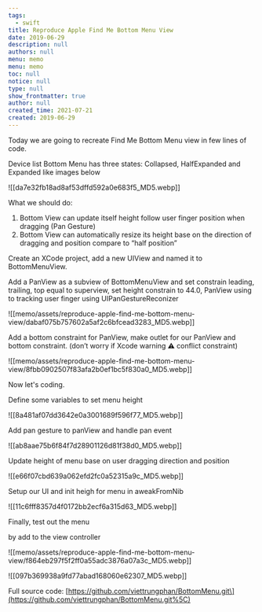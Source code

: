 ```yaml
---
tags: 
  - swift
title: Reproduce Apple Find Me Bottom Menu View
date: 2019-06-29
description: null
authors: null
menu: memo
menu: memo
toc: null
notice: null
type: null
show_frontmatter: true
author: null
created_time: 2021-07-21
created: 2019-06-29
---
```


Today we are going to recreate Find Me Bottom Menu view in few lines of code.

Device list Bottom Menu has three states: Collapsed, HalfExpanded and Expanded like images below

![[da7e32fb18ad8af53dffd592a0e683f5_MD5.webp]]

What we should do:

1. Bottom View can update itself height follow user finger position when dragging (Pan Gesture)
1. Bottom View can automatically resize its height base on the direction of dragging and position compare to “half position”

Create an XCode project, add a new UIView and named it to BottomMenuView.

Add a PanView as a subview of BottomMenuView and set constrain leading, trailing, top equal to superview, set height constrain to 44.0, PanView using to tracking user finger using UIPanGestureReconizer

![[memo/assets/reproduce-apple-find-me-bottom-menu-view/dabaf075b757602a5af2c6bfcead3283_MD5.webp]]

Add a bottom constraint for PanView, make outlet for our PanView and bottom constraint. (don’t worry if Xcode warning ⚠️ conflict constraint)

![[memo/assets/reproduce-apple-find-me-bottom-menu-view/8fbb0902507f83afa2b0ef1bc5f830a0_MD5.webp]]


Now let's coding.

Define some variables to set menu height

![[8a481af07dd3642e0a3001689f596f77_MD5.webp]]


Add pan gesture to panView and handle pan event

![[ab8aae75b6f84f7d28901126d81f38d0_MD5.webp]]


Update height of menu base on user dragging direction and position

![[e66f07cbd639a062efd2fc0a52315a9c_MD5.webp]]


Setup our UI and init heigh for menu in aweakFromNib

![[11c6fff8357d4f0172bb2ecf6a315d63_MD5.webp]]


Finally, test out the menu

 by add to the view controller

![[memo/assets/reproduce-apple-find-me-bottom-menu-view/f864eb297f5f2ff0a55adc3876a07a3c_MD5.webp]]

![[097b369938a9fd77abad168060e62307_MD5.webp]]


Full source code:
[https://github.com/viettrungphan/BottomMenu.git\](https://github.com/viettrungphan/BottomMenu.git%5C)
